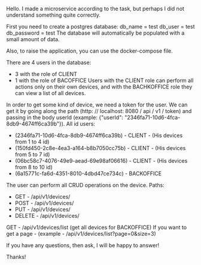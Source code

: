 Hello.
I made a microservice according to the task, but perhaps I did not understand something quite correctly.

First you need to create a postgres database:
db_name = test
db_user = test
db_password = test
The database will automatically be populated with a small amount of data.

Also, to raise the application, you can use the docker-compose file.

There are 4 users in the database:
- 3 with the role of CLIENT
- 1 with the role of BACOFFICE
  Users with the CLIENT role can perform all actions only on their own devices, and with the BACHKOFFICE role they can view a list of all devices.

In order to get some kind of device, we need a token for the user. We can get it by going along the path (http: // localhost: 8080 / api / v1 / token) 
and passing in the body userId (example: {"userId": "2346fa71-10d6-4fca-8db9-4674ff6ca39b"}).
All id users:
- (2346fa71-10d6-4fca-8db9-4674ff6ca39b) - CLIENT - (His devices from 1 to 4 id)
- (150fd450-2c8e-4ea3-a164-b8b7050cc75b) - CLIENT - (His devices from 5 to 7 id)
- (06bc58c7-4076-49e9-aead-69e98af06616) - CLIENT - (His devices from 8 to 10 id)
- (6a15771c-fa6d-4351-8010-4dbd47ce734c) - BACKOFFICE

The user can perform all СRUD operations on the device.
Paths:
- GET - /api/v1/devices/
- POST - /api/v1/devices/
- PUT - /api/v1/devices/
- DELETE - /api/v1/devices/

GET - /api/v1/devices/list (get all devices for BACKOFFICE)
If you want to get a page - (example - /api/v1/devices/list?page=0&size=3)

If you have any questions, then ask, I will be happy to answer!

Thanks!
